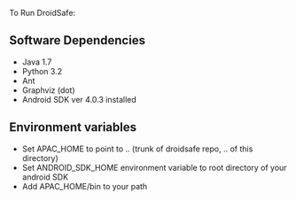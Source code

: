 To Run DroidSafe:

## Software Dependencies
* Java 1.7
* Python 3.2
* Ant
* Graphviz (dot)
* Android SDK ver 4.0.3 installed

## Environment variables
* Set APAC_HOME to point to .. (trunk of droidsafe repo, .. of this directory)
* Set ANDROID_SDK_HOME environment variable to root directory of your android SDK
* Add APAC_HOME/bin to your path




